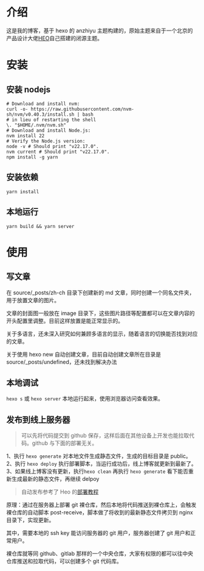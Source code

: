 # 介绍

这是我的博客，基于 hexo 的 anzhiyu 主题构建的，原始主题来自于一个北京的产品设计大佬[HEO](https://blog.zhheo.com/)自己搭建的闭源主题。

# 安装

## 安装 nodejs

```
# Download and install nvm:
curl -o- https://raw.githubusercontent.com/nvm-sh/nvm/v0.40.3/install.sh | bash
# in lieu of restarting the shell
\. "$HOME/.nvm/nvm.sh"
# Download and install Node.js:
nvm install 22
# Verify the Node.js version:
node -v # Should print "v22.17.0".
nvm current # Should print "v22.17.0".
npm install -g yarn
```

## 安装依赖

```
yarn install
```

## 本地运行

```
yarn build && yarn server
```

# 使用

## 写文章

在 source/\_posts/zh-ch 目录下创建新的 md 文章，同时创建一个同名文件夹，用于放置文章的图片。

文章的封面图一般放在 image 目录下，这些图片路径等配置都可以在文章内容的开头配置里调整。目前这样放置是能正常显示的。

关于多语言，还未深入研究如何兼顾多语言的显示，随着语言的切换能否找到对应的文章。

关于使用 hexo new 自动创建文章，目前自动创建文章所在目录是 source/\_posts/undefined，还未找到解决办法

## 本地调试

`hexo s` 或 `hexo server` 本地运行起来，使用浏览器访问查看效果。

## 发布到线上服务器

> 可以先将代码提交到 github 保存，这样后面在其他设备上开发也能拉取代码。github 与下面的部署无关。

1、执行 `hexo generate` 对本地文件生成静态文件，生成的目标目录是 public。
2、执行 `hexo deploy` 执行部署脚本，当运行成功后，线上博客就更新到最新了。
3、如果线上博客没有更新，执行`hexo clean` 再执行 `hexo generate` 看下能否重新生成最新的静态文件，再继续 delpoy

> 自动发布参考了 Heo 的[部署教程](https://blog.zhheo.com/p/49b7a68d.html)

原理：通过在服务器上部署 git 裸仓库，然后本地将代码推送到裸仓库上，会触发裸仓库的自动脚本 post-receive，脚本做了将收到的最新静态文件拷贝到 nginx 目录下，实现更新。

其中，需要本地的 ssh key 能访问服务器的 git 用户，服务器创建了 git 用户和正常用户。

裸仓库就等同 github、gitlab 那样的一个中央仓库，大家有权限的都可以往中央仓库推送和拉取代码，可以创建多个 git 代码库。
